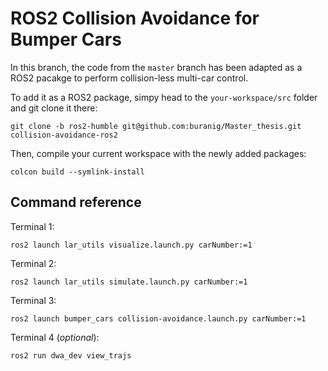 
# ROS2 Collision Avoidance for Bumper Cars

In this branch, the code from the ```master``` branch has been adapted as a ROS2 pacakge to perform collision-less multi-car control.

To add it as a ROS2 package, simpy head to the ```your-workspace/src``` folder and git clone it there:

```
git clone -b ros2-humble git@github.com:buranig/Master_thesis.git collision-avoidance-ros2
```

Then, compile your current workspace with the newly added packages:
```
colcon build --symlink-install
```

## Command reference

Terminal 1:
```
ros2 launch lar_utils visualize.launch.py carNumber:=1
```

Terminal 2:
```
ros2 launch lar_utils simulate.launch.py carNumber:=1
```

Terminal 3:
```
ros2 launch bumper_cars collision-avoidance.launch.py carNumber:=1
```

Terminal 4 (_optional_):
```
ros2 run dwa_dev view_trajs
```

